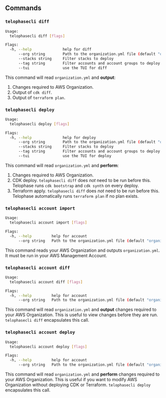 ## Commands
### `telophasecli diff`
```sh
Usage:
  telophasecli diff [flags]

Flags:
  -h, --help              help for diff
      --org string        Path to the organization.yml file (default "organization.yml")
      --stacks string     Filter stacks to deploy
      --tag string        Filter accounts and account groups to deploy.
      --tui               use the TUI for diff
```

This command will read `organization.yml` and **output**:
1) Changes required to AWS Organization.
2) Output of `cdk diff`.
3) Output of `terraform plan`.

### `telophasecli deploy`
```sh
Usage:
  telophasecli deploy [flags]

Flags:
  -h, --help              help for deploy
      --org string        Path to the organization.yml file (default "organization.yml")
      --stacks string     Filter stacks to deploy
      --tag string        Filter accounts and account groups to deploy
      --tui               use the TUI for deploy
```

This command will read `organization.yml` and **perform**:
1) Changes required to AWS Organization.
2) CDK deploy. `telophasecli diff` does _not_ need to be run before this. Telophase runs `cdk bootstrap` and `cdk synth` on every deploy.
3) Terraform apply. `telophasecli diff` does _not_ need to be run before this. Telophase automatically runs `terraform plan` if no plan exists.

### `telophasecli account import`
```sh
Usage:
  telophasecli account import [flags]

Flags:
  -h, --help         help for account
      --org string   Path to the organization.yml file (default "organization.yml")
```

This command reads your AWS Organization and outputs `organization.yml`. It must be run in your AWS Management Account.

### `telophasecli account diff`
```sh
Usage:
  telophasecli account diff [flags]

Flags:
  -h, --help         help for account
      --org string   Path to the organization.yml file (default "organization.yml")
```

This command will read `organization.yml` and **output** changes required to your AWS Organization. This is useful to view changes before they are run. `telophasecli diff` encapsulates this call.

### `telophasecli account deploy`
```sh
Usage:
  telophasecli account deploy [flags]

Flags:
  -h, --help         help for account
      --org string   Path to the organization.yml file (default "organization.yml")
```

This command will read `organization.yml` and **perform** changes required to your AWS Organization. This is useful if you want to modify AWS Organization without deploying CDK or Terraform. `telophasecli deploy` encapsulates this call.
